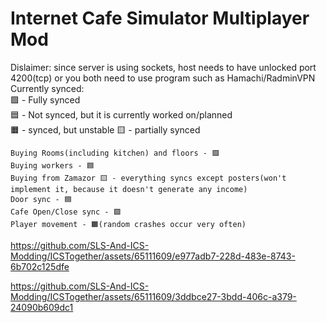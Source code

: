 # Internet Cafe Simulator Multiplayer Mod
Dislaimer: since server is using sockets, host needs to have unlocked port 4200(tcp) or you both need to use program such as Hamachi/RadminVPN<br/>
Currently synced:<br/>
🟩 - Fully synced<br/>
🟦 - Not synced, but it is currently worked on/planned<br/>
🟧 - synced, but unstable
🟨 - partially synced<br/>
```
Buying Rooms(including kitchen) and floors - 🟩
Buying workers - 🟦
Buying from Zamazor 🟨 - everything syncs except posters(won't implement it, because it doesn't generate any income)
Door sync - 🟦
Cafe Open/Close sync - 🟩
Player movement - 🟧(random crashes occur very often)
```
https://github.com/SLS-And-ICS-Modding/ICSTogether/assets/65111609/e977adb7-228d-483e-8743-6b702c125dfe

https://github.com/SLS-And-ICS-Modding/ICSTogether/assets/65111609/3ddbce27-3bdd-406c-a379-24090b609dc1


